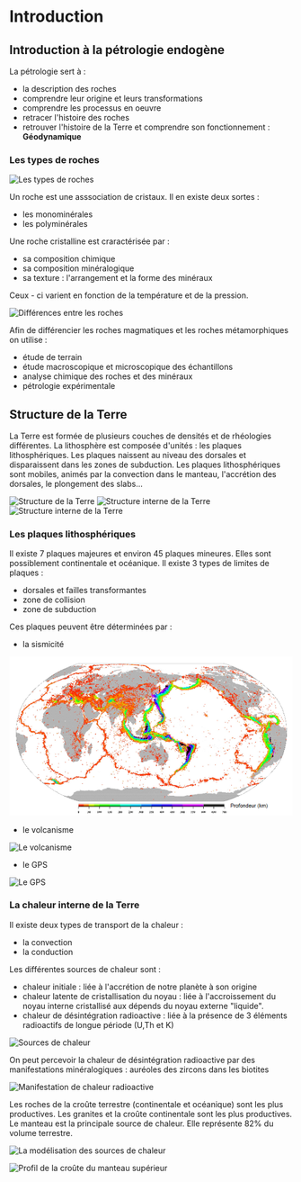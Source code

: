 # Introduction

## Introduction à la pétrologie endogène

La pétrologie sert à :

* la description des roches
* comprendre leur origine et leurs transformations
* comprendre les processus en oeuvre
* retracer l'histoire des roches
* retrouver l'histoire de la Terre et comprendre son fonctionnement : **Géodynamique**

### Les types de roches

![Les types de roches](Images/types.PNG)

Un roche est une asssociation de cristaux. Il en existe deux sortes :

* les monominérales
* les polyminérales

Une roche cristalline est craractérisée par :

* sa composition chimique
* sa composition minéralogique
* sa texture : l'arrangement et la forme des minéraux

Ceux - ci varient en fonction de la température et de la pression.

![Différences entre les roches](Images/magmatismeetmetamorphisme.PNG)

Afin de différencier les roches magmatiques et les roches métamorphiques on utilise :

* étude de terrain
* étude macroscopique et microscopique des échantillons
* analyse chimique des roches et des minéraux
* pétrologie expérimentale

## Structure de la Terre

La Terre est formée de plusieurs couches de densités et de rhéologies différentes. La lithosphère est composée d'unités : les plaques lithosphériques. Les plaques naissent au niveau des dorsales et disparaissent dans les zones de subduction. Les plaques lithosphériques sont mobiles, animés par la convection dans le manteau, l'accrétion des dorsales, le plongement des slabs...

![Structure de la Terre](Images/structure.PNG)
![Structure interne de la Terre](Images/structure2.PNG)
![Structure interne de la Terre](Images/structure3.PNG)

### Les plaques lithosphériques

Il existe 7 plaques majeures et environ 45 plaques mineures. Elles sont possiblement continentale et océanique. Il existe 3 types de limites de plaques :

* dorsales et failles transformantes
* zone de collision
* zone de subduction

Ces plaques peuvent être déterminées par :

* la sismicité

![La sismicité](Images/sismicité.PNG)

* le volcanisme

![Le volcanisme](Images/volcanisme.PNG)

* le GPS

![Le GPS](Images/gps.PNG)

### La chaleur interne de la Terre

Il existe deux types de transport de la chaleur :

* la convection
* la conduction

Les différentes sources de chaleur sont :

* chaleur initiale : liée à l'accrétion de notre planète à son origine
* chaleur latente de cristallisation du noyau : liée à l'accroissement du noyau interne cristallisé aux dépends du noyau externe "liquide".
* chaleur de désintégration radioactive : liée à la présence de 3 éléments radioactifs de longue période (U,Th et K)

![Sources de chaleur](Images/sourcedechaleur.PNG)

On peut percevoir la chaleur de désintégration radioactive par des manifestations minéralogiques : auréoles des zircons dans les biotites

![Manifestation de chaleur radioactive](Images/manifestationdechaleurradioactive.PNG)

Les roches de la croûte terrestre (continentale et océanique) sont les plus productives. Les granites et la croûte continentale sont les plus productives. Le manteau est la principale source de chaleur. Elle représente 82% du volume terrestre.

![La modélisation des sources de chaleur](Images/modalisation.PNG)

![Profil de la croûte du manteau supérieur](Images/manteausup.PNG)
